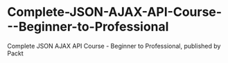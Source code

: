 # Complete-JSON-AJAX-API-Course---Beginner-to-Professional
Complete JSON AJAX API Course - Beginner to Professional, published by Packt
